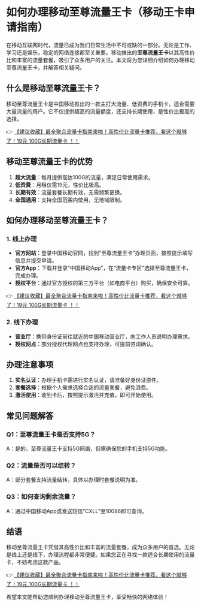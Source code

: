 # 如何办理移动至尊流量王卡（移动王卡申请指南）

在移动互联网时代，流量已成为我们日常生活中不可或缺的一部分。无论是工作、学习还是娱乐，稳定的网络连接都至关重要。移动推出的**至尊流量王卡**以其高性价比和丰富的流量套餐，吸引了众多用户的关注。本文将为您详细介绍如何办理移动至尊流量王卡，并解答相关疑问。

## 什么是移动至尊流量王卡？

移动至尊流量王卡是中国移动推出的一款主打大流量、低资费的手机卡，适合需要大量流量的用户。它不仅提供超高的流量额度，还支持长期使用，是性价比极高的选择。

👉 [【建议收藏】最全聚合流量卡指南来啦！高性价比流量卡推荐，看这个就够了！19元 100G长期流量卡 ！！](https://bit.ly/Liuliangka)

## 移动至尊流量王卡的优势

1. **超大流量**：每月提供高达100G的流量，满足日常使用需求。
2. **低资费**：月租仅需19元，性价比极高。
3. **长期有效**：流量套餐长期有效，无需频繁更换。
4. **全国通用**：支持全国范围内使用，无地域限制。

## 如何办理移动至尊流量王卡？

### 1. 线上办理
- **官方网站**：登录中国移动官网，找到“至尊流量王卡”办理页面，按照提示填写信息并提交申请。
- **官方App**：下载并登录“中国移动App”，在“流量卡专区”选择至尊流量王卡，完成办理。
- **授权平台**：通过官方授权的第三方平台（如电商平台）购买，确保安全可靠。

👉 [【建议收藏】最全聚合流量卡指南来啦！高性价比流量卡推荐，看这个就够了！19元 100G长期流量卡 ！！](https://bit.ly/Liuliangka)

### 2. 线下办理
- **营业厅**：携带身份证前往就近的中国移动营业厅，向工作人员说明办理需求。
- **授权网点**：部分授权代理网点也支持办理，可提前咨询确认。

## 办理注意事项

1. **实名认证**：办理手机卡需进行实名认证，请准备好身份证原件。
2. **套餐选择**：根据个人需求选择合适的流量套餐，避免浪费。
3. **激活使用**：收到卡后，按照提示激活并充值，即可开始使用。

## 常见问题解答

### Q1：至尊流量王卡是否支持5G？
A：是的，至尊流量王卡支持5G网络，但需确保您的手机支持5G功能。

### Q2：流量是否可以结转？
A：部分套餐支持流量结转，具体以办理时套餐说明为准。

### Q3：如何查询剩余流量？
A：通过中国移动App或发送短信“CXLL”至10086即可查询。

## 结语

移动至尊流量王卡凭借其高性价比和丰富的流量套餐，成为众多用户的首选。无论是线上还是线下，办理流程都非常便捷。如果您正在寻找一款适合长期使用的流量卡，不妨考虑这款产品。

👉 [【建议收藏】最全聚合流量卡指南来啦！高性价比流量卡推荐，看这个就够了！19元 100G长期流量卡 ！！](https://bit.ly/Liuliangka)

希望本文能帮助您顺利办理移动至尊流量王卡，享受畅快的网络体验！